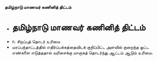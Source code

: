 **தமிழ்நாடு மாணவர் கணினித் திட்டம்**
- # தமிழ்நாடு மாணவர் கணினித் திட்டம்
- n. சிறப்புத் தொடர் உரிமை
- மரப்பந்தாட்டத்தில் எதிர்ப்பக்கத்தைவிடக் குறிப்பிட்ட அளவில் குறைந்த ஒட்ட எண்களை எடுத்ததால் வரிசைக்கு மாறாகத் தொடர்ந்து ஆட்டம் ஆடும் உரிமை.

